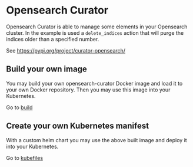# Opensearch Curator

Opensearch Curator is able to manage some elements in your Opensearch cluster. In the example is used a `delete_indices` action that will purge the indices older than a specified number.

See <https://pypi.org/project/curator-opensearch/>

## Build your own image

You may build your own opensearch-curator Docker image and load it to your own Docker repository. Then you may use this image into your Kubernetes.

Go to [build](./build/)

## Create your own Kubernetes manifest

With a custom helm chart you may use the above built image and deploy it into your Kubernetes.

Go to [kubefiles](./kubefiles/)
